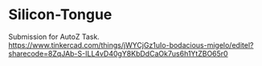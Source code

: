 # Silicon-Tongue
Submission for AutoZ Task.
https://www.tinkercad.com/things/jWYCjGz1uIo-bodacious-migelo/editel?sharecode=8ZqJAb-S-ILL4vD40gY8KbDdCaOk7us6h1YtZBO65r0
